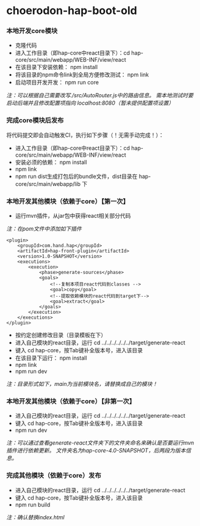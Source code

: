 # choerodon-hap-boot-old

### 本地开发core模块
- 克隆代码
- 进入工作目录（即hap-core中react目录下）：cd hap-core/src/main/webapp/WEB-INF/view/react
- 在该目录下安装依赖： npm install
- 将该目录的npm命令link到全局方便修改测试： npm link
- 启动项目开发开发： npm run core

*注：可以根据自己需要改写./src/AutoRouter.js中的路由信息。
需本地测试时要启动后端并且修改配置项指向 localhost:8080（暂未提供配置项设置）*

### 完成core模块后发布

将代码提交即会自动触发CI，执行如下步骤（！无需手动完成！）：

- 进入工作目录（即hap-core中react目录下）：cd hap-core/src/main/webapp/WEB-INF/view/react
- 安装必须的依赖： npm install
- npm link
- npm run dist生成打包后的bundle文件，dist目录在 hap-core/src/main/webapp/lib 下

### 本地开发其他模块（依赖于core）【第一次】
- 运行mvn插件，从jar包中获得react相关部分代码

*注：在pom文件中添加如下插件*
```
<plugin>
    <groupId>com.hand.hap</groupId>
    <artifactId>hap-front-plugin</artifactId>
    <version>1.0-SNAPSHOT</version>
    <executions>
        <execution>
            <phase>generate-sources</phase>
            <goals>
                <!--复制本项目react代码到classes -->
                <goal>copy</goal>
                <!--提取依赖模块的react代码到target下-->
                <goal>extract</goal>
            </goals>
        </execution>
    </executions>
</plugin>
```
- 按约定创建修改目录（目录模板在下）
- 进入自己模块的react目录，运行 cd ../../../../../../target/generate-react
- 键入 cd hap-core，按Tab键补全版本号，进入该目录
- 在该目录下运行： npm install
- npm link
- npm run dev

*注：目录形式如下，main为当前模块名，请替换成自己的模块！*

### 本地开发其他模块（依赖于core）【非第一次】
- 进入自己模块的react目录，运行 cd ../../../../../../target/generate-react
- 键入 cd hap-core，按Tab键补全版本号，进入该目录
- npm run dev

*注：可以通过查看generate-react文件夹下的文件夹命名来确认是否要运行mvn插件进行依赖更新。
文件夹名为hap-core-4.0-SNAPSHOT，后两段为版本信息。*

### 完成其他模块（依赖于core）发布
- 进入自己模块的react目录，运行 cd ../../../../../../target/generate-react
- 键入 cd hap-core，按Tab键补全版本号，进入该目录
- npm run build

*注：确认替换index.html*
